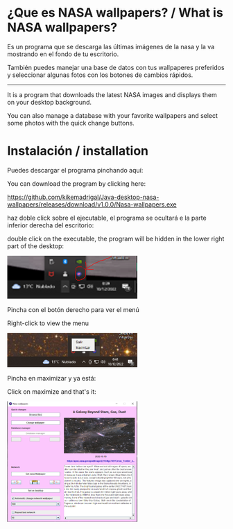 # ¿Que es NASA wallpapers? / What is NASA wallpapers?

Es un programa que se descarga las últimas imágenes de la nasa y la va mostrando en el fondo de tu escritorio.

También puedes manejar una base de datos con tus wallpaperes preferidos y seleccionar algunas fotos con los botones de cambios rápidos.

-------------------------------------

It is a program that downloads the latest NASA images and displays them on your desktop background.

You can also manage a database with your favorite wallpapers and select some photos with the quick change buttons.

# Instalación / installation

Puedes descargar el programa pinchando aquí:

You can download the program by clicking here:

https://github.com/kikemadrigal/Java-desktop-nasa-wallpapers/releases/download/v1.0.0/Nasa-wallpapers.exe






haz doble click sobre el ejecutable, el programa se ocultará e la parte inferior derecha del escritorio:

double click on the executable, the program will be hidden in the lower right part of the desktop:

<img src=docs/2.png width=300px />

Pincha con el botón derecho para ver el menú

Right-click to view the menu

<img src=docs/3.png width=300px />

Pincha en maximizar y ya está:

Click on maximize and that's it:

<img src=docs/4.PNG width=300px />

